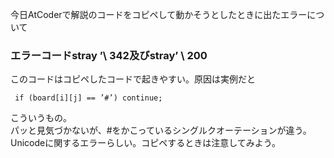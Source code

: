 今日AtCoderで解説のコードをコピペして動かそうとしたときに出たエラーについて   

### エラーコードstray ’\ 342及びstray’ \ 200    

このコードはコピペしたコードで起きやすい。原因は実例だと  
```
 if (board[i][j] == ’#’) continue;
```
こういうもの。  
パッと見気づかないが、#をかこっているシングルクオーテーションが違う。   
Unicodeに関するエラーらしい。コピペするときは注意してみよう。
